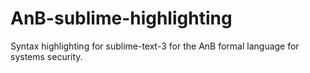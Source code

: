 # AnB-sublime-highlighting
Syntax highlighting for sublime-text-3 for the AnB formal language for systems security.
